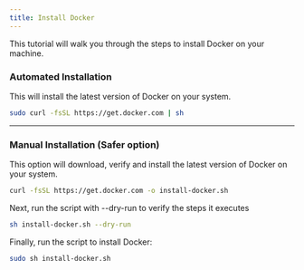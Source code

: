 ```yaml
---
title: Install Docker 
---
```



This tutorial will walk you through the steps to install Docker on your machine.

### Automated Installation

This will install the latest version of Docker on your system.



```bash
sudo curl -fsSL https://get.docker.com | sh
```
___

### Manual Installation (Safer option)

This option will download, verify and install the latest version of Docker on your system.

```bash
curl -fsSL https://get.docker.com -o install-docker.sh
```

Next, run the script with --dry-run to verify the steps it executes
```bash
sh install-docker.sh --dry-run
```

Finally, run the script to install Docker:

```bash
sudo sh install-docker.sh
```




